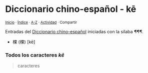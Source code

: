 # Diccionario chino-español - kē
<sup>[Inicio](../index.md) · [Índice](../indices/chino-espanol.md) · [A-Z](../indices/alfabetico.md) · [Actividad](../indices/actividad.md) · Compartir</sup>

Entradas del [Diccionario chino-español](../indices/chino-espanol.md) iniciadas con la sílaba _¶¶¶_.

* 棵 (棵) [kē]

### Todos los caracteres _kē_

> caracteres
